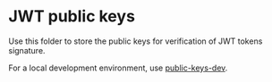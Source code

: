 # JWT public keys

Use this folder to store the public keys for verification of JWT tokens signature.

For a local development environment, use [public-keys-dev](../public-keys-dev).
